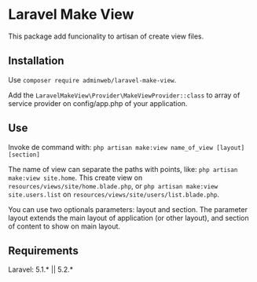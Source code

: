 Laravel Make View
=================

This package add funcionality to artisan of create view files.

Installation
------------
Use `composer require adminweb/laravel-make-view`. 

Add the `LaravelMakeView\Provider\MakeViewProvider::class` to array of service provider on config/app.php of your application.

Use
---
Invoke de command with: `php artisan make:view name_of_view [layout] [section]`

The name of view can separate the paths with points, like: `php artisan make:view site.home`. This create view on `resources/views/site/home.blade.php`, or `php artisan make:view site.users.list` on `resources/views/site/users/list.blade.php`.

You can use two optionals parameters: layout and section. The parameter layout extends the main layout of application (or other layout), and section of content to show on main layout.

Requirements
------------

Laravel: 5.1.* || 5.2.*
